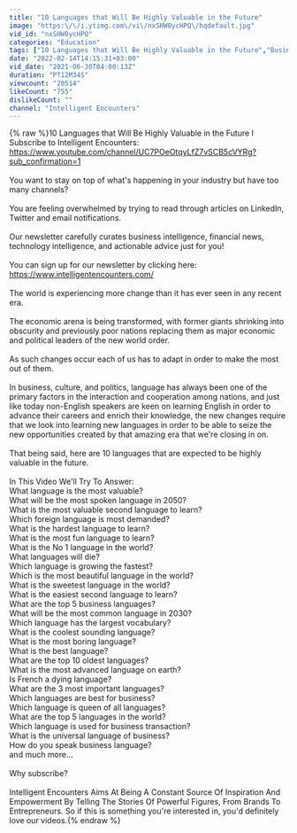 ```yaml
---
title: "10 Languages that Will Be Highly Valuable in the Future"
image: "https:\/\/i.ytimg.com\/vi\/nxSHW0ycHPQ\/hqdefault.jpg"
vid_id: "nxSHW0ycHPQ"
categories: "Education"
tags: ["10 Languages that Will Be Highly Valuable in the Future","Business","Ecommerce"]
date: "2022-02-14T14:15:31+03:00"
vid_date: "2021-06-30T04:00:13Z"
duration: "PT12M34S"
viewcount: "20514"
likeCount: "755"
dislikeCount: ""
channel: "Intelligent Encounters"
---
```

{% raw %}10 Languages that Will Be Highly Valuable in the Future l Subscribe to Intelligent Encounters: <a rel="nofollow" target="blank" href="https://www.youtube.com/channel/UC7POeOtqyLfZ7vSCB5cVYRg?sub_confirmation=1">https://www.youtube.com/channel/UC7POeOtqyLfZ7vSCB5cVYRg?sub_confirmation=1</a><br /><br />You want to stay on top of what's happening in your industry but have too many channels? <br /><br />You are feeling overwhelmed by trying to read through articles on LinkedIn, Twitter and email notifications. <br /><br />Our newsletter carefully curates business intelligence, financial news, technology intelligence, and actionable advice just for you!<br /><br />You can sign up for our newsletter by clicking here: <a rel="nofollow" target="blank" href="https://www.intelligentencounters.com/">https://www.intelligentencounters.com/</a><br /><br />The world is experiencing more change than it has ever seen in any recent era. <br /><br />The economic arena is being transformed, with former giants shrinking into obscurity and previously poor nations replacing them as major economic and political leaders of the new world order. <br /><br />As such changes occur each of us has to adapt in order to make the most out of them. <br /><br />In business, culture, and politics, language has always been one of the primary factors in the interaction and cooperation among nations, and just like today non-English speakers are keen on learning English in order to advance their careers and enrich their knowledge, the new changes require that we look into learning new languages in order to be able to seize the new opportunities created by that amazing era that we're closing in on. <br /><br />That being said, here are 10 languages that are expected to be highly valuable in the future.<br /><br />In This Video We'll Try To Answer:<br />What language is the most valuable?<br />What will be the most spoken language in 2050?<br />What is the most valuable second language to learn?<br />Which foreign language is most demanded?<br />What is the hardest language to learn?<br />What is the most fun language to learn?<br />What is the No 1 language in the world?<br />What languages will die?<br />Which language is growing the fastest?<br />Which is the most beautiful language in the world?<br />What is the sweetest language in the world?<br />What is the easiest second language to learn?<br />What are the top 5 business languages?<br />What will be the most common language in 2030?<br />Which language has the largest vocabulary?<br />What is the coolest sounding language?<br />What is the most boring language?<br />What is the best language?<br />What are the top 10 oldest languages?<br />What is the most advanced language on earth?<br />Is French a dying language?<br />What are the 3 most important languages?<br />Which languages are best for business?<br />Which language is queen of all languages?<br />What are the top 5 languages in the world?<br />Which language is used for business transaction?<br />What is the universal language of business?<br />How do you speak business language?<br />and much more...<br /><br />Why subscribe?<br /><br />Intelligent Encounters Aims At Being A Constant Source Of Inspiration And Empowerment By Telling The Stories Of Powerful Figures, From Brands To Entrepreneurs. So if this is something you're interested in, you'd definitely love our videos.{% endraw %}
